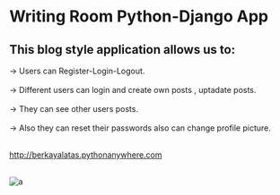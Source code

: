 # Writing Room Python-Django App

## This blog style application allows us to:

-> Users can Register-Login-Logout. <br><br>
-> Different users can login and create own posts , uptadate posts. <br><br>
-> They can see other users posts. <br><br> 
-> Also they can reset their passwords also can change profile picture. <br><br>

http://berkayalatas.pythonanywhere.com  <br><br>


![a](https://user-images.githubusercontent.com/59448862/95679986-fa9a6600-0bde-11eb-9e1f-c34d0a866ded.PNG)
